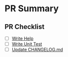 # PR Summary

<!-- summarize your PR between here and the checklist -->

## PR Checklist

- [ ] [Write Help](https://github.com/DarqueWarrior/vsteam/blob/master/.github/CONTRIBUTING.md#write-help)
- [ ] [Write Unit Test](https://github.com/DarqueWarrior/vsteam/blob/master/.github/CONTRIBUTING.md#write-unit-test)
- [ ] [Update CHANGELOG.md](https://github.com/DarqueWarrior/vsteam/blob/master/.github/CONTRIBUTING.md#update-changelogmd)
